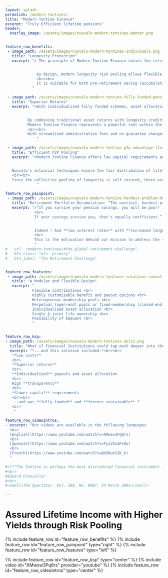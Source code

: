 ```yaml
---
layout: splash
permalink: /modern-tontines/
title: "Modern Tontine Finance"
excerpt: "Truly Efficient lifetime pensions"
header:
  overlay_image: /assets/images/nuovalo-modern-tontines-banner.png


feature_row_benefits:
 - image_path: /assets/images/nuovalo-modern-tontines-indivuduals.png
   title: "Longevity Protection"
   excerpt: "> The principle of Modern Tontine Finance solves the retirement challenge by pooling longevity risk.


              By design, modern longevity risk pooling allows flexible contributions, personalized benefit options (for example, lifetime or term-specific, immediate or deferred), optional joint-ownership, and the possibility of a bequest.
              <br><br>
              It is suitable for both pre-retirement saving (accumulation) and post-retirement income (decumulation).
            "

 - image_path: /assets/images/nuovalo-modern-tontine-fully-funded-pension-low-cost.png
   title: "Superior Returns"
   excerpt: ">With individualized fully funded schemes, asset allocation can be personalized to fit each investor's needs, investment preferences, and financial fluency.


          By combining traditional asset returns with longevity credits that are uncorrelated to those returns, the principle of
          Modern Tontine Finance represents a powerful tool within the retirement ecosystem.
          <br><br>
          With streamlined administration fees and no guarantee charges, the net return is unbeatable.
              "

 - image_path: /assets/images/nuovalo-modern-tontine-p2p-advantage-flexibility.png
   title: "Efficient P2P Pooling"
   excerpt: ">Modern Tontine Finance offers low capital requirements and a low administrative burden, allowing financial institutions to offer lifetime income at low cost.


   Nuovalo's actuarial techniques ensure the fair distribution of lifetime income. Our designs are transparent, sustainable and always fully funded.
   <br><br>
   Since the collective pooling of longevity is self-insured, there are no guarantee fees for the members and no guarantee-related liability for the provider.
              "

feature_row_painpoint:
 - image_path: /assets/images/nuovalo-modern-tontine-hardest-problem-decumulation.png
   title: "Retirement Portfolio Decumulation: “The nastiest, hardest problem in finance” — William Sharpe"
   excerpt: ">“If you survive your pension savings, you will be poor!
             <br>
             If your savings survive you, that's equally inefficient.” — Jose Herce         


             Indeed ! And **low interest rates** with **increased longevity** won't help.
             <br>
             This is the motivation behind our mission to address the **retirement crisis** with efficient, practical solutions.
             "
#   url: "modern-tontines/#the-global-retirement-challenge"
#   btn_class: "btn--primary"
#   btn_label: "The Retirement Challenge"


feature_row_features:
 - image_path: /assets/images/nuovalo-modern-tontines-solutions-consulting.png
   title: "A Modular and Flexible Design"
   excerpt: "
            Flexible contributions <br>
            Highly customizable benefit and payout options <br>
            Heterogeneous membership pools <br>
            Perpetual (open-end) pools or fixed-membership (closed-end) pools <br>
            Individualized asset allocation <br>
            Single & joint life ownership <br>
            Possibility of bequest <br>
            "


feature_row_ksp:
- image_path: /assets/images/nuovalo-modern-tontines-dots2.png
  title: "What if Financial Institutions could tap much deeper into the underserved retirement market ?"
  excerpt: "*...and this solution included:*<br><br>
   **Low costs**
   <br>
   **Superior returns**
   <br>
   **Individualized** payouts and asset allocation
   <br>
   High **transparency**
   <br>
   **Lower capital** requirements
   <br><br>
   ...and was **fully funded** and **forever sustainable** ?
   <br>
    "

feature_row_videointros:
- excerpt: "Our videos are available in the following languages
  <br>
  [English](https://www.youtube.com/watch?v=KMwsw3Pq8rs)
  <br>
  [Spanish](https://www.youtube.com/watch?v=FyiV5saPsDo)
  <br>
  [French](https://www.youtube.com/watch?v=QUSNueS2K_k)
  "

#>**“The Tontine is perhaps the most discredited financial instrument in history”**
#<br>
#Edward Chancellor
#<br>
#<small>The Spectator, Vol. 286, No. 9007, 24 March 2001</small>

---
```


# Assured Lifetime Income with Higher Yields through Risk Pooling

{% include feature_row id="feature_row_benefits" %}
{% include feature_row id="feature_row_painpoint" type="right" %}
{% include feature_row id="feature_row_features" type="left" %}

{% include feature_row id="feature_row_ksp" type="center" %}
{% include video id="KMwsw3Pq8rs" provider="youtube" %}
{% include feature_row id="feature_row_videointros" type="center" %}
